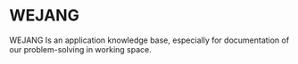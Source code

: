 # WEJANG 

WEJANG Is an application knowledge base, especially for documentation of our problem-solving in working space.